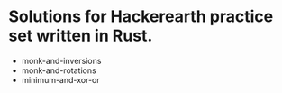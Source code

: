 # Solutions for Hackerearth practice set written in Rust.

<!-- [ monk-and-inversions ] ( https://github.com/sibu-github/hackerearth-solution/tree/master/monk-and-inversions ) -->

- monk-and-inversions
- monk-and-rotations
- minimum-and-xor-or
